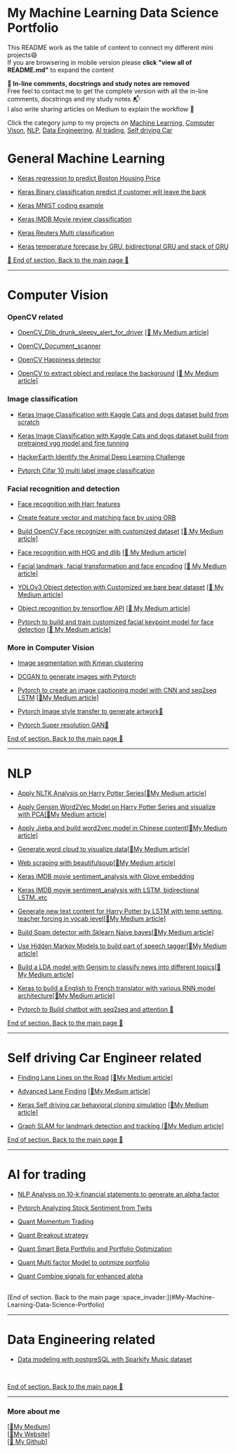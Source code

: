 # My Machine Learning Data Science Portfolio

This README work as the table of content to connect my different mini projects:smile:<br/>
If you are browsering in mobile version please **click "view all of README.md"** to expand the content<br/>

**:loudspeaker: In-line comments, docstrings and study notes are removed** <br/>
Free feel to contact me to get the complete version with all the in-line comments, docstrings and my study notes :mailbox_with_mail:<br/>
I also write sharing articles on Medium to explain the workflow :pencil:<br/>

Click the category jump to my projects on [Machine Learning](#General-Machine-Learning), [Computer Vison](#Computer-Vision), [NLP](#NLP), [Data Engineering](#Data-Engineering-related), [AI trading](#AI-for-trading), [Self driving Car](#Self-driving-Car-Engineer-related)


# General Machine Learning
- [Keras regression to predict Boston Housing Price](https://github.com/fiyero/My_Machine_Learning_Data_Science_Portfolio/blob/master/11%20Boston%20Housing%20Price%20in%20regression%20model_github.ipynb)
- [Keras Binary classification predict if customer will leave the bank](https://github.com/fiyero/My_Machine_Learning_Data_Science_Portfolio/blob/master/Binary%20classification_clean_v2.ipynb)
- [Keras MNIST coding example](https://github.com/fiyero/My_Machine_Learning_Data_Science_Portfolio/blob/master/13%20MNIST%20coding%20example%20with%20Keras_github.ipynb)
- [Keras IMDB Movie review classification](https://github.com/fiyero/My_Machine_Learning_Data_Science_Portfolio/blob/master/14%20IMDB%20binary%20classification%20with%20Keras_github.ipynb)
- [Keras Reuters Multi classification](https://github.com/fiyero/My_Machine_Learning_Data_Science_Portfolio/blob/master/15%20Reuters%20multi%20classification%20with%20Keras_git.ipynb)

- [Keras temperature forecase by GRU, bidirectional GRU and stack of GRU](https://github.com/fiyero/My_Machine_Learning_Data_Science_Portfolio/blob/master/L3E%20Temp%20forecast%20with%20GRU%20and%20its%20variant_git.ipynb)

[:space_invader: End of section. Back to the main page :space_invader:](#My-Machine-Learning-Data-Science-Portfolio)

-------------------------------------------------------------------------------------------------------------------------------------
# Computer Vision 
### OpenCV related
- [OpenCV_Dlib_drunk_sleepy_alert_for_driver](https://github.com/fiyero/OpenCV_Dlib_drunk_sleepy_alert_for_driver)  [[:pencil:
My Medium article]](https://medium.com/@patrickhk/use-opencv-and-dlib-to-alert-sleepy-driver-8872375772e)
- [OpenCV_Document_scanner](https://github.com/fiyero/OpenCV_Document_scanner)
- [OpenCV Happiness detector](https://github.com/fiyero/My_Machine_Learning_Data_Science_Portfolio/blob/master/4%20Happiness%20detector%20with%20OpenCV%20with%20Web%20Cam_github.ipynb)

- [OpenCV to extract object and replace the background](https://github.com/fiyero/Opencv_replace_bg)  [[:pencil:
My Medium article]](https://medium.com/@patrickhk/use-opencv-to-extract-object-and-replace-the-background-80f2ba016621)

### Image classification
- [Keras Image Classification with Kaggle Cats and dogs dataset build from scratch](https://github.com/fiyero/My_Machine_Learning_Data_Science_Portfolio/blob/master/1%20Kaggle_Cat_dog_classifier_book_scratch_github.ipynb)
- [Keras Image Classification with Kaggle Cats and dogs dataset build from pretrained vgg model and fine tunning](https://github.com/fiyero/My_Machine_Learning_Data_Science_Portfolio/blob/master/2%20Kaggle_Cat_dog_classifier_book_pretrained_with_funetuning-Clean.ipynb)
- [HackerEarth Identify the Animal Deep Learning Challenge](https://github.com/fiyero/HackerEarth_Identify_the_Animal)

- [Pytorch Cifar 10 multi label image classification](https://github.com/fiyero/My_Machine_Learning_Data_Science_Portfolio/blob/master/3%20CIFAR%2010%20imgae%20classification%20in%20Pytorch_github.ipynb)

### Facial recognition and detection
- [Face recognition with Harr features](https://github.com/fiyero/My_Machine_Learning_Data_Science_Portfolio/blob/master/5%20Haar%20feature%20git.ipynb)
- [Create feature vector and matching face by using ORB](https://github.com/fiyero/My_Machine_Learning_Data_Science_Portfolio/blob/master/ORB_git.ipynb)
- [Build OpenCV Face recognizer with customized dataset](https://github.com/fiyero/face_recognition_opencv) [[:pencil:
My Medium article]](https://medium.com/@patrickhk/face-recognition-with-opencv-without-deep-learning-435cb6d36a53)
- [Face recognition with HOG and dlib](https://github.com/fiyero/face_recognition_HOG_dlib) [[:pencil:
My Medium article]](https://medium.com/@patrickhk/face-recognition-with-opencv-without-deep-learning-435cb6d36a53)
- [Facial landmark, facial transformation and face encoding](https://github.com/fiyero/face_recognition_HOG_dlib/blob/master/L5D%20Facial%20landmark%2C%20transformation_github.ipynb) [[:pencil:
My Medium article]](https://medium.com/@patrickhk/face-recognition-with-opencv-without-deep-learning-435cb6d36a53)
- [YOLOv3 Object detection with Customized we bare bear dataset](https://medium.com/@patrickhk/demonstration-of-yolov3-and-build-with-custom-dataset-57dd85819c0b) [[:pencil:
My Medium article]](https://medium.com/@patrickhk/demonstration-of-yolov3-and-build-with-custom-dataset-57dd85819c0b)
- [Object recognition by tensorflow API](https://github.com/fiyero/Object_detection_tensorflow_API) [[:pencil:
My Medium article]](https://medium.com/@patrickhk/the-only-and-easy-object-detection-tensorflow-api-guide-you-need-c78037f03f2a)

- [Pytorch to build and train customized facial keypoint model for face detection](https://github.com/fiyero/pytorch_facial_keypoints) [[:pencil:
My Medium article]](https://medium.com/@patrickhk/use-pytorch-to-train-your-own-facial-keypoint-model-to-detect-face-1c9203ab85ac)

### More in Computer Vision
- [Image segmentation with Kmean clustering](https://github.com/fiyero/My_Machine_Learning_Data_Science_Portfolio/blob/master/Image_segmentation_kmean_git.ipynb)

- [DCGAN to generate images with Pytorch](https://github.com/fiyero/DCGAN_pytorch)
- [Pytorch to create an image captioning model with CNN and seq2seq LSTM](https://github.com/fiyero/image_captioning) [[:pencil:My Medium article]](https://medium.com/@patrickhk/use-pytorch-to-create-an-image-captioning-model-with-cnn-and-seq2seq-lstm-cff1f3ba9583)
- [Pytorch Image style transfer to generate artwork:pencil:](https://medium.com/@patrickhk/image-style-transfer-by-pytorch-e87396e3e5d2) 
- [Pytorch Super resolution GAN:pencil:](https://medium.com/@patrickhk/experience-super-resolution-gan-srgan-with-pytorch-f52df6eb06b9)<br/>

[End of section. Back to the main page :space_invader:](#My-Machine-Learning-Data-Science-Portfolio)

-------------------------------------------------------------------------------------------------------------------------------------
# NLP
- [Apply NLTK Analysis on Harry Potter Series](https://github.com/fiyero/NLTK_HP)[[:pencil:My Medium article]](https://medium.com/@patrickhk/practice-ntlk-word2vec-pca-wordcloud-jieba-on-harry-potter-series-and-chinese-content-ca6f845b3293)
- [Apply Gensim Word2Vec Model on Harry Potter Series and visualize with PCA](https://github.com/fiyero/word2vec_HP)[[:pencil:My Medium article]](https://medium.com/@patrickhk/practice-ntlk-word2vec-pca-wordcloud-jieba-on-harry-potter-series-and-chinese-content-ca6f845b3293)
- [Apply Jieba and build word2vec model in Chinese content](https://github.com/fiyero/jieba_word2vec_wiki)[[:pencil:My Medium article]](https://medium.com/@patrickhk/practice-ntlk-word2vec-pca-wordcloud-jieba-on-harry-potter-series-and-chinese-content-ca6f845b3293)
- [Generate word cloud to visualize data](https://github.com/fiyero/wordcloud_HP)[[:pencil:My Medium article]](https://medium.com/@patrickhk/practice-ntlk-word2vec-pca-wordcloud-jieba-on-harry-potter-series-and-chinese-content-ca6f845b3293)
- [Web scraping with beautifulsoup](https://github.com/fiyero/Mini_project_Beautifulsoup_jobsdb_FTDS)[[:pencil:My Medium article]](https://medium.com/@patrickhk/web-scraping-job-search-engine-with-beautifulsoup-classwork-walkthrough-80fde2a59ccc)
- [Keras IMDB movie sentiment_analysis with Glove embedding](https://github.com/fiyero/My_Machine_Learning_Data_Science_Portfolio/blob/master/L3Ba%20IMBD_sentiment_with_pretrained%20Glove%20word%20embedding_git.ipynb) 
- [Keras IMDB movie sentiment_analysis with LSTM, bidirectional LSTM..etc](https://github.com/fiyero/My_Machine_Learning_Data_Science_Portfolio/blob/master/L3C%20Keras%20CuDNNLSTM%20on%20IMDB%20(normal%2C%20reversed%2C%20bidirectional)_git.ipynb) 
- [Generate new text content for Harry Potter by LSTM with temp setting, teacher forcing in vocab level](https://github.com/fiyero/HP_Generate_new_content_LSTM)[[:pencil:My Medium article]](https://medium.com/@patrickhk/generate-new-text-content-for-harry-potter-by-lstm-583066b47c2b)
- [Build Spam detector with Sklearn Naive bayes](https://github.com/fiyero/My_Machine_Learning_Data_Science_Portfolio/blob/master/Spam_classifier_bayes_git.ipynb)[[:pencil:My Medium article]](https://medium.com/@patrickhk/use-naive-bayes-to-create-a-simple-email-spam-detector-72031ec2866)
- [Use Hidden Markov Models to build part of speech tagger](https://github.com/fiyero/HMM_part_of_speech_tag)[[:pencil:My Medium article]](https://medium.com/@patrickhk/part-of-speech-tagging-with-hidden-markov-models-hmm-4224cb72e9b9)

- [Build a LDA model with Gensim to classify news into different topics](https://github.com/fiyero/LDA_gensim)[[:pencil:My Medium article]](https://medium.com/@patrickhk/build-a-lda-model-for-classification-with-gensim-80ca6343c4b9)

- [Keras to build a English to French translator with various RNN model architecture](https://github.com/fiyero/Keras_translation_rnn)[[:pencil:My Medium article]](https://medium.com/@patrickhk/use-keras-to-build-a-english-to-french-translator-with-various-rnn-model-architecture-a37439005ae8)

- [Pytorch to Build chatbot with seq2seq and attention :pencil:](https://chatbotslife.com/build-a-chatbot-by-seq2seq-and-attention-in-pytorch-v1-3cb296dd2a41) <br/>

[End of section. Back to the main page :space_invader:](#My-Machine-Learning-Data-Science-Portfolio)

-------------------------------------------------------------------------------------------------------------------------------------
# Self driving Car Engineer related
- [Finding Lane Lines on the Road](https://github.com/fiyero/CarND_P1_Finding-Lane-Lines-on-the-Road) [[:pencil:My Medium article]](https://medium.com/@patrickhk/self-driving-car-basic-car-lane-line-detection-a784be871157)
- [Advanced Lane Finding](https://github.com/fiyero/CarND_P2_Advanced-Lane-Finding) [[:pencil:My Medium article]](https://medium.com/@patrickhk/self-driving-car-advanced-lane-lines-detection-524e1be6ccff)
- [Keras Self driving car behavioral cloning simulation](https://github.com/fiyero/Keras_Behavioralcloning) [[:pencil:My Medium article]](https://medium.com/@patrickhk/self-driving-car-behavioral-cloning-stimulation-320bfd642aa3)

- [Graph SLAM for landmark detection and tracking
](https://github.com/fiyero/SLAM_a) [[:pencil:My Medium article]](https://medium.com/@patrickhk/graph-slam-for-landmark-detection-and-tracking-49f270e47c2a)<br/>

[End of section. Back to the main page :space_invader:](#My-Machine-Learning-Data-Science-Portfolio)

-------------------------------------------------------------------------------------------------------------------------------------
# AI for trading
- [NLP Analysis on 10-k financial statements to generate an alpha factor](https://github.com/fiyero/P5_NLP-Analysis-on-10-k-financial-statements)
- [Pytorch Analyzing Stock Sentiment from Twits](https://github.com/fiyero/P6_Analyzing-Stock-Sentiment-from-Twits)
- [Quant Momentum Trading](https://github.com/fiyero/AIND_P1_momentum_trading)
- [Quant Breakout strategy](https://github.com/fiyero/AIND_P2_Breakout_strategy)
- [Quant Smart Beta Portfolio and Portfolio Optimization](https://github.com/fiyero/AIND_P3_Portfolio_Optimization)
- [Quant Multi factor Model to optimize portfolio](https://github.com/fiyero/P4-Multi-factor-Model)

- [Quant Combine signals for enhanced alpha](https://github.com/fiyero/AIND_P7_enhanced-alpha)
<br/>
[End of section. Back to the main page :space_invader:](#My-Machine-Learning-Data-Science-Portfolio)

-------------------------------------------------------------------------------------------------------------------------------------

# Data Engineering related
- [Data modeling with postgreSQL with Sparkify Music dataset](https://github.com/fiyero/postgreSQL_p1)
<br/>

[End of section. Back to the main page :space_invader:](#My-Machine-Learning-Data-Science-Portfolio)

-------------------------------------------------------------------------------------------------------------------------------------
### More about me
[[:pencil:My Medium]](https://medium.com/@patrickhk)<br/>
[[:house_with_garden:My Website]](https://www.fiyeroleung.com/)<br/>
[[:space_invader:	My Github]](https://github.com/fiyero)<br/>
